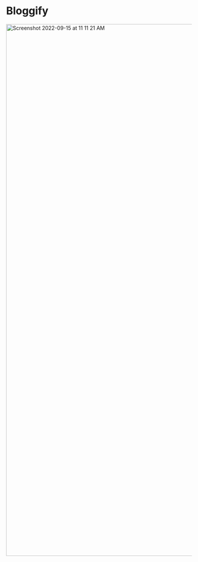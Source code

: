 # Bloggify

<img width="1440" alt="Screenshot 2022-09-15 at 11 11 21 AM" src="https://user-images.githubusercontent.com/71409019/190328126-7037bcde-9dca-4e98-befa-08fb4c0423a1.png">
